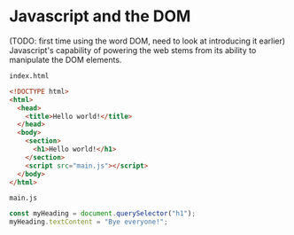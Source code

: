 # Javascript and the DOM

(TODO: first time using the word DOM, need to look at introducing it earlier)
Javascript's capability of powering the web stems from its ability to manipulate the DOM elements.

`index.html`
```html
<!DOCTYPE html>
<html>
  <head>
    <title>Hello world!</title>
  </head>
  <body>
    <section>
      <h1>Hello world!</h1>
    </section>
    <script src="main.js"></script>
  </body>
</html>
```

`main.js`
```js
const myHeading = document.querySelector("h1");
myHeading.textContent = "Bye everyone!";
```
